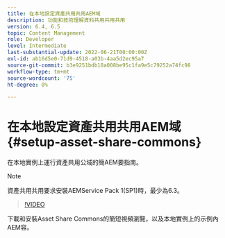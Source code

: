 ```yaml
---
title: 在本地設定資產共用共用AEM域
description: 功能和技術理解資料共用共用共用
version: 6.4, 6.5
topic: Content Management
role: Developer
level: Intermediate
last-substantial-update: 2022-06-21T00:00:00Z
exl-id: ab16d5e0-71d9-4518-a03b-4aa5d2ec95a7
source-git-commit: b3e9251bdb18a008be95c1fa9e5c79252a74fc98
workflow-type: tm+mt
source-wordcount: '75'
ht-degree: 0%

---
```


# 在本地設定資產共用共用AEM域 {#setup-asset-share-commons}

在本地實例上運行資產共用公域的簡AEM要指南。

>[!NOTE]
>
>資產共用共用要求安裝AEMService Pack 1(SP1)時，最少為6.3。

>[!VIDEO](https://video.tv.adobe.com/v/20499?quality=12&learn=on)

下載和安裝Asset Share Commons的簡短視頻瀏覽，以及本地實例上的示例內AEM容。
